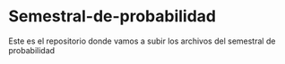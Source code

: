 # Semestral-de-probabilidad
Este es el repositorio donde vamos a subir los archivos del semestral de probabilidad
